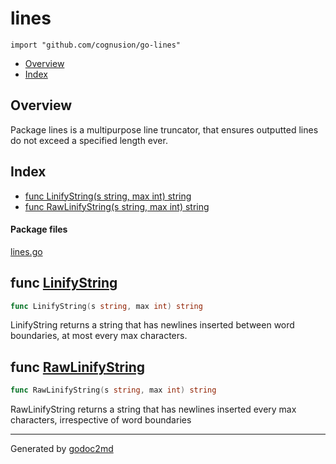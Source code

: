 

# lines
`import "github.com/cognusion/go-lines"`

* [Overview](#pkg-overview)
* [Index](#pkg-index)

## <a name="pkg-overview">Overview</a>
Package lines is a multipurpose line truncator, that ensures outputted lines do not exceed a specified length ever.




## <a name="pkg-index">Index</a>
* [func LinifyString(s string, max int) string](#LinifyString)
* [func RawLinifyString(s string, max int) string](#RawLinifyString)


#### <a name="pkg-files">Package files</a>
[lines.go](https://github.com/cognusion/go-lines/tree/master/lines.go)





## <a name="LinifyString">func</a> [LinifyString](https://github.com/cognusion/go-lines/tree/master/lines.go?s=721:764#L31)
``` go
func LinifyString(s string, max int) string
```
LinifyString returns a string that has newlines inserted between word boundaries, at most every max characters.



## <a name="RawLinifyString">func</a> [RawLinifyString](https://github.com/cognusion/go-lines/tree/master/lines.go?s=269:315#L7)
``` go
func RawLinifyString(s string, max int) string
```
RawLinifyString returns a string that has newlines inserted every max characters, irrespective of word boundaries








- - -
Generated by [godoc2md](http://github.com/cognusion/godoc2md)
